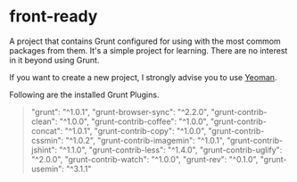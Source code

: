 # front-ready
A project that contains Grunt configured for using with the most commom packages from them.
It's a simple project for learning. There are no interest in it beyond using Grunt.

If you want to create a new project, I strongly advise you to use [Yeoman](http://yeoman.io/).

Following are the installed Grunt Plugins.

>    "grunt": "^1.0.1",
>    "grunt-browser-sync": "^2.2.0",
>    "grunt-contrib-clean": "^1.0.0",
>    "grunt-contrib-coffee": "^1.0.0",
>    "grunt-contrib-concat": "^1.0.1",
>    "grunt-contrib-copy": "^1.0.0",
>    "grunt-contrib-cssmin": "^1.0.2",
>    "grunt-contrib-imagemin": "^1.0.1",
>    "grunt-contrib-jshint": "^1.1.0",
>    "grunt-contrib-less": "^1.4.0",
>    "grunt-contrib-uglify": "^2.0.0",
>    "grunt-contrib-watch": "^1.0.0",
>    "grunt-rev": "^0.1.0",
>    "grunt-usemin": "^3.1.1"
